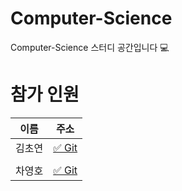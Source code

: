 # Computer-Science
Computer-Science 스터디 공간입니다 💻


# 참가 인원

|이름|주소|
|:------:|:-----:|
|김초연|[✅ Git](https://github.com/vnfdusdl)|
|||
|차영호|[✅ Git](https://github.com/Cha-Young-Ho)|
